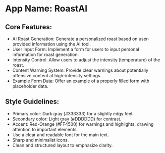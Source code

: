 # **App Name**: RoastAI

## Core Features:

- AI Roast Generation: Generate a personalized roast based on user-provided information using the AI tool.
- User Input Form: Implement a form for users to input personal information for roast generation.
- Intensity Control: Allow users to adjust the intensity (temperature) of the roast.
- Content Warning System: Provide clear warnings about potentially offensive content at high-intensity settings.
- Example Form Data: Offer an example of a properly filled form with placeholder data.

## Style Guidelines:

- Primary color: Dark gray (#333333) for a slightly edgy feel.
- Secondary color: Light gray (#DDDDDD) for contrast.
- Accent: Red-Orange (#FF4500) for warnings and highlights, drawing attention to important elements.
- Use a clear and readable font for the main text.
- Sharp and minimalist icons.
- Clean and structured layout to emphasize clarity.